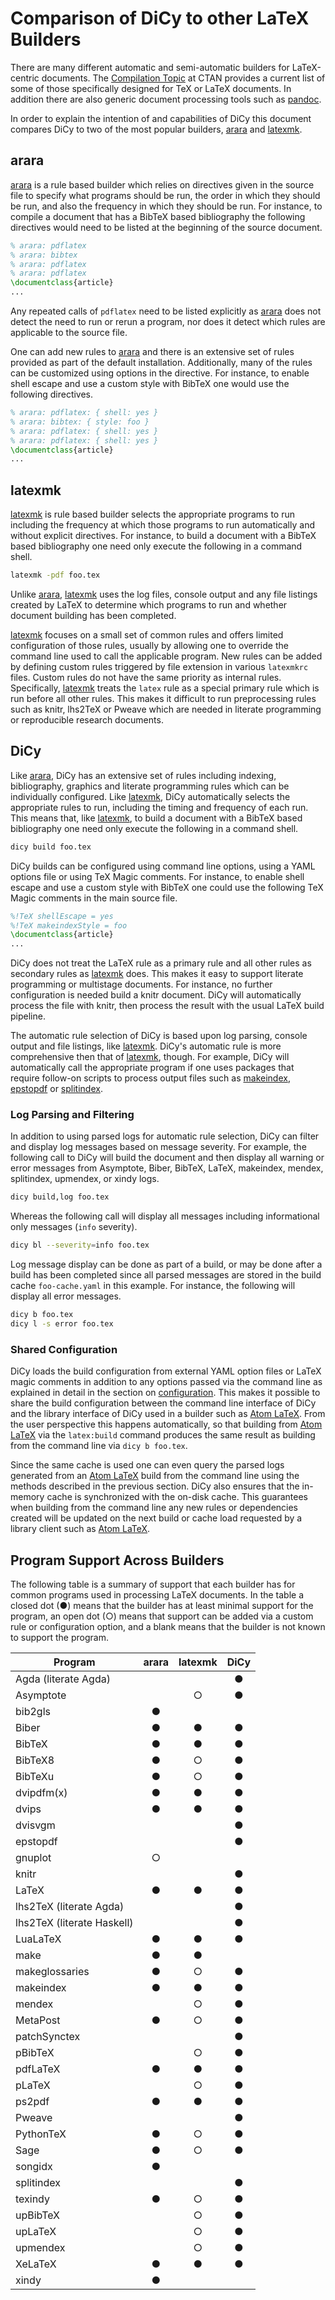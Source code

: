 # Comparison of DiCy to other LaTeX Builders

There are many different automatic and semi-automatic builders for LaTeX-centric
documents. The [Compilation Topic][] at CTAN provides a current list of some of
those specifically designed for TeX or LaTeX documents. In addition there are
also generic document processing tools such as [pandoc][].

In order to explain the intention of and capabilities of DiCy this document
compares DiCy to two of the most popular builders, [arara][] and [latexmk][].

## arara

[arara][] is a rule based builder which relies on directives given in the source
file to specify what programs should be run, the order in which they should be
run, and also the frequency in which they should be run. For instance, to
compile a document that has a BibTeX based bibliography the following directives
would need to be listed at the beginning of the source document.

```latex
% arara: pdflatex
% arara: bibtex
% arara: pdflatex
% arara: pdflatex
\documentclass{article}
...
```

Any repeated calls of `pdflatex` need to be listed explicitly as [arara][] does
not detect the need to run or rerun a program, nor does it detect which rules
are applicable to the source file.

One can add new rules to [arara][] and there is an extensive set of rules
provided as part of the default installation. Additionally, many of the rules
can be customized using options in the directive. For instance, to enable shell
escape and use a custom style with BibTeX one would use the following
directives.

```latex
% arara: pdflatex: { shell: yes }
% arara: bibtex: { style: foo }
% arara: pdflatex: { shell: yes }
% arara: pdflatex: { shell: yes }
\documentclass{article}
...
```

## latexmk

[latexmk][] is rule based builder selects the appropriate programs to run
including the frequency at which those programs to run automatically and without
explicit directives. For instance, to build a document with a BibTeX based
bibliography one need only execute the following in a command shell.

```sh
latexmk -pdf foo.tex
```

Unlike [arara][], [latexmk][] uses the log files, console output and any file
listings created by LaTeX to determine which programs to run and whether
document building has been completed.

[latexmk][] focuses on a small set of common rules and offers limited
configuration of those rules, usually by allowing one to override the command
line used to call the applicable program. New rules can be added by defining
custom rules triggered by file extension in various `latexmkrc` files. Custom
rules do not have the same priority as internal rules. Specifically, [latexmk][]
treats the `latex` rule as a special primary rule which is run before all other
rules. This makes it difficult to run preprocessing rules such as knitr, lhs2TeX
or Pweave which are needed in literate programming or reproducible research
documents.

## DiCy

Like [arara][], DiCy has an extensive set of rules including indexing,
bibliography, graphics and literate programming rules which can be individually
configured. Like [latexmk][], DiCy automatically selects the appropriate rules
to run, including the timing and frequency of each run. This means that, like
[latexmk][], to build a document with a BibTeX based bibliography one need only
execute the following in a command shell.

```sh
dicy build foo.tex
```

DiCy builds can be configured using command line options, using a YAML options
file or using TeX Magic comments. For instance, to enable shell escape and use a
custom style with BibTeX one could use the following TeX Magic comments in the
main source file.

```latex
%!TeX shellEscape = yes
%!TeX makeindexStyle = foo
\documentclass{article}
...
```

DiCy does not treat the LaTeX rule as a primary rule and all other rules as
secondary rules as [latexmk][] does. This makes it easy to support literate
programming or multistage documents. For instance, no further configuration is
needed build a knitr document. DiCy will automatically process the file with
knitr, then process the result with the usual LaTeX build pipeline.

The automatic rule selection of DiCy is based upon log parsing, console output
and file listings, like [latexmk][]. DiCy's automatic rule is more comprehensive
then that of [latexmk][], though. For example, DiCy will automatically call the
appropriate program if one uses packages that require follow-on scripts to
process output files such as [makeindex][], [epstopdf][] or [splitindex][].

### Log Parsing and Filtering

In addition to using parsed logs for automatic rule selection, DiCy can filter
and display log messages based on message severity. For example, the following
call to DiCy will build the document and then display all warning or error
messages from Asymptote, Biber, BibTeX, LaTeX, makeindex, mendex, splitindex,
upmendex, or xindy logs.

```sh
dicy build,log foo.tex
```

Whereas the following call will display all messages including informational
only messages (`info` severity).

```sh
dicy bl --severity=info foo.tex
```

Log message display can be done as part of a build, or may be done after a build
has been completed since all parsed messages are stored in the build cache
`foo-cache.yaml` in this example. For instance, the following will display all
error messages.

```sh
dicy b foo.tex
dicy l -s error foo.tex
```

### Shared Configuration

DiCy loads the build configuration from external YAML option files or LaTeX
magic comments in addition to any options passed via the command line as
explained in detail in the section on [configuration][]. This makes it possible
to share the build configuration between the command line interface of DiCy and
the library interface of DiCy used in a builder such as [Atom LaTeX][]. From the
user perspective this happens automatically, so that building from [Atom
LaTeX][] via the `latex:build` command produces the same result as building from
the command line via `dicy b foo.tex`.

Since the same cache is used one can even query the parsed logs generated from
an [Atom LaTeX][] build from the command line using the methods described in the
previous section. DiCy also ensures that the in-memory cache is synchronized
with the on-disk cache.  This guarantees when building from the command line any
new rules or  dependencies created will be updated on the next build or cache
load requested by a library client such as [Atom LaTeX][].

## Program Support Across Builders

The following table is a summary of support that each builder has for common
programs used in processing LaTeX documents. In the table a closed dot (●) means
that the builder has at least minimal support for the program, an open dot (○)
means that support can be added via a custom rule or configuration option, and a
blank means that the builder is not known to support the program.

| Program                    | arara | latexmk | DiCy |
| -------------------------- | :---: | :-----: | :--: |
| Agda (literate Agda)       |       |         |   ●  |
| Asymptote                  |       |    ○    |   ●  |
| bib2gls                    |   ●   |         |      |
| Biber                      |   ●   |    ●    |   ●  |
| BibTeX                     |   ●   |    ●    |   ●  |
| BibTeX8                    |   ●   |    ○    |   ●  |
| BibTeXu                    |   ●   |    ○    |   ●  |
| dvipdfm(x)                 |   ●   |    ●    |   ●  |
| dvips                      |   ●   |    ●    |   ●  |
| dvisvgm                    |       |         |   ●  |
| epstopdf                   |       |         |   ●  |
| gnuplot                    |   ○   |         |      |
| knitr                      |       |         |   ●  |
| LaTeX                      |   ●   |    ●    |   ●  |
| lhs2TeX (literate Agda)    |       |         |   ●  |
| lhs2TeX (literate Haskell) |       |         |   ●  |
| LuaLaTeX                   |   ●   |    ●    |   ●  |
| make                       |   ●   |    ●    |      |
| makeglossaries             |   ●   |    ○    |   ●  |
| makeindex                  |   ●   |    ●    |   ●  |
| mendex                     |       |    ○    |   ●  |
| MetaPost                   |   ●   |    ○    |   ●  |
| patchSynctex               |       |         |   ●  |
| pBibTeX                    |       |    ○    |   ●  |
| pdfLaTeX                   |   ●   |    ●    |   ●  |
| pLaTeX                     |       |    ○    |   ●  |
| ps2pdf                     |   ●   |    ●    |   ●  |
| Pweave                     |       |         |   ●  |
| PythonTeX                  |   ●   |    ○    |   ●  |
| Sage                       |   ●   |    ○    |   ●  |
| songidx                    |   ●   |         |      |
| splitindex                 |       |         |   ●  |
| texindy                    |   ●   |    ○    |   ●  |
| upBibTeX                   |       |    ○    |   ●  |
| upLaTeX                    |       |    ○    |   ●  |
| upmendex                   |       |    ○    |   ●  |
| XeLaTeX                    |   ●   |    ●    |   ●  |
| xindy                      |   ●   |         |      |

[atom latex]: http://atom.io/packages/latex

[configuration]: configuration

[arara]: http://ctan.org/pkg/arara

[compilation topic]: http://ctan.org/topic/compilation

[epstopdf]: http://ctan.org/pkg/epstopdf

[latexmk]: http://ctan.org/pkg/latexmk

[makeindex]: http://ctan.org/pkg/makeindex

[pandoc]: http://pandoc.org/

[splitindex]: http://ctan.org/pkg/splitindex
